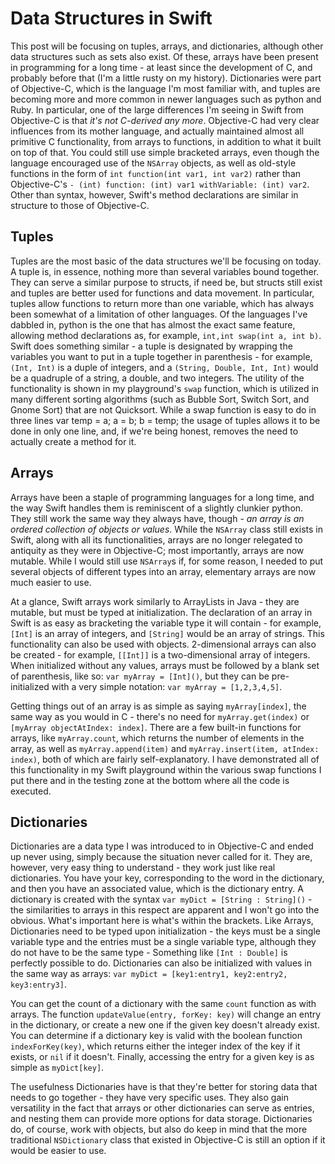 # Data Structures in Swift

This post will be focusing on tuples, arrays, and dictionaries, although other data 
structures such as sets also exist. Of these, arrays have been present in programming
for a long time - at least since the development of C, and probably before that (I'm a 
little rusty on my history). Dictionaries were part of Objective-C, which is the language
I'm most familiar with, and tuples are becoming more and more common in newer languages 
such as python and Ruby. In particular, one of the large differences I'm seeing in Swift
from Objective-C is that *it's not C-derived any more*. Objective-C had very clear
influences from its mother language, and actually maintained almost all primitive C
functionality, from arrays to functions, in addition to what it built on top of that. You
could still use simple bracketed arrays, even though the language encouraged use of the
```NSArray``` objects, as well as old-style functions in the form of 
```int function(int var1, int var2)``` rather than Objective-C's 
```- (int) function: (int) var1 withVariable: (int) var2```. Other than syntax, 
however, Swift's method declarations are similar in structure to those of Objective-C.  

## Tuples

Tuples are the most basic of the data structures we'll be focusing on today. A tuple is,
in essence, nothing more than several variables bound together. They can serve a similar
purpose to structs, if need be, but structs still exist and tuples are better used for
functions and data movement. In particular, tuples allow functions to return more than
one variable, which has always been somewhat of a limitation of other languages. Of the
languages I've dabbled in, python is the one that has almost the exact same feature,
allowing method declarations as, for example, ```int,int swap(int a, int b)```. 
Swift does something similar - a tuple is designated by wrapping the variables you want
to put in a tuple together in parenthesis - for example, ```(Int, Int)``` is a
duple of integers, and a ```(String, Double, Int, Int)``` would be a quadruple of
a string, a double, and two integers. The utility of the functionality is shown in my
playground's ```swap``` function, which is utilized in many different sorting 
algorithms (such as Bubble Sort, Switch Sort, and Gnome Sort) that are not Quicksort. 
While a swap function is easy to do in three lines
		var temp = a;
		a = b;
		b = temp;
the usage of tuples allows it to be done in only one line, and, if we're being honest,
removes the need to actually create a method for it.  

## Arrays

Arrays have been a staple of programming languages for a long time, and the way Swift
handles them is reminiscent of a slightly clunkier python. They still work the same way
they always have, though - *an array is an ordered collection of objects or values*. 
While the ```NSArray``` class still exists in Swift, along with all its functionalities, arrays
are no longer relegated to antiquity as they were in Objective-C; most importantly, 
arrays are now mutable. While I would still use ```NSArray```s if, for some reason,
I needed to put several objects of different types into an array, elementary arrays are
now much easier to use.   

At a glance, Swift arrays work similarly to ArrayLists in Java - they are mutable, but
must be typed at initialization. The declaration of an array in Swift is as easy as 
bracketing the variable type it will contain - for example, ```[Int]``` is an 
array of integers, and ```[String]``` would be an array of strings. This functionality
can also be used with objects. 2-dimensional arrays can also be created - for example,
```[[Int]]``` is a two-dimensional array of integers. When initialized without any
values, arrays must be followed by a blank set of parenthesis, like so:
```var myArray = [Int]()```, but they can be pre-initialized with a very simple
notation: ```var myArray = [1,2,3,4,5]```.   

Getting things out of an array is as simple as saying ```myArray[index]```, the
same way as you would in C - there's no need for ```myArray.get(index)``` or 
```[myArray objectAtIndex: index]```. There are a few built-in functions for arrays,
like ```myArray.count```, which returns the number of elements in the array, as well
as ```myArray.append(item)``` and ```myArray.insert(item, atIndex: index)```,
both of which are fairly self-explanatory. I have demonstrated all of this functionality
in my Swift playground within the various swap functions I put there and in the testing
zone at the bottom where all the code is executed.  

## Dictionaries

Dictionaries are a data type I was introduced to in Objective-C and ended up never using,
simply because the situation never called for it.
They are, however, very easy thing to understand - they work just like real dictionaries.
You have your key, corresponding to the word in the dictionary, and then you have an
associated value, which is the dictionary entry. A dictionary is created with the syntax
```var myDict = [String : String]()``` - the similarities to arrays in this respect
are apparent and I won't go into the obvious. What's important here is what's within the
brackets. Like Arrays, Dictionaries need to be typed upon initialization - the keys must 
be a single variable type and the entries must be a single variable type, although they do
not have to be the same type - Something like ```[Int : Double]``` is perfectly 
possible to do. Dictionaries can also be initialized with values in the same way as arrays:
```var myDict = [key1:entry1, key2:entry2, key3:entry3]```.  

You can get the count of a dictionary with the same ```count``` function as with arrays. The function
```updateValue(entry, forKey: key)``` will change an entry in the dictionary, or
create a new one if the given key doesn't already exist. You can determine if a dictionary
key is valid with the boolean function ```indexForKey(key)```, which returns either
the integer index of the key if it exists, or ```nil``` if it doesn't. Finally, 
accessing the entry for a given key is as simple as ```myDict[key]```.  

The usefulness Dictionaries have is that they're better for storing data that needs to go
together - they have very specific uses. They also gain versatility in the fact that 
arrays or other dictionaries can serve as entries, and nesting them can provide more options
for data storage. Dictionaries do, of course, work with objects, but also do keep in mind
that the more traditional ```NSDictionary``` class that existed in Objective-C is
still an option if it would be easier to use.  